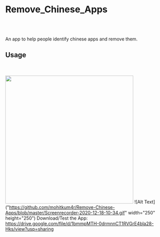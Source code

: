 # Remove_Chinese_Apps
<br> <br>

An app to help people identify chinese apps and remove them.

## Usage ##

<br> <br>
<img src="https://github.com/mohitkum4r/Remove-Chinese-Apps/blob/master/Screenrecorder-2020-12-18-10-34.gif" width="400vw" />
![Alt Text]("https://github.com/mohitkum4r/Remove-Chinese-Apps/blob/master/Screenrecorder-2020-12-18-10-34.gif" width="250" height="250")
Download/Test the App:
https://drive.google.com/file/d/1bmmpMTH-0drmnnCT1RVGrE4bla28-Hks/view?usp=sharing
